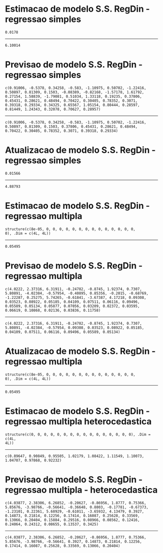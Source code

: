 # Estimacao de modelo S.S. RegDin - regressao simples

    0.0178

---

    6.10014

# Previsao de modelo S.S. RegDin - regressao simples

    c(0.91006, -0.5378, 0.34258, -0.583, -1.10975, 0.50702, -1.22416, 
    0.50897, 0.81309, 0.1503, -0.08389, -0.82168, -1.57178, 1.61792, 
    0.27154, 1.58839, -1.79081, 0.51034, 1.33118, 0.19235, 0.37806, 
    0.45431, 0.28621, 0.48494, 0.70422, 0.30405, 0.78352, 0.3071, 
    0.39318, 0.29334, 0.34325, 0.65567, 1.05154, 0.80444, 0.28597, 
    0.81449, 1.24343, 0.32078, 0.70627, 0.28957)

---

    c(0.91006, -0.5378, 0.34258, -0.583, -1.10975, 0.50702, -1.22416, 
    0.50897, 0.81309, 0.1503, 0.37806, 0.45431, 0.28621, 0.48494, 
    0.70422, 0.30405, 0.78352, 0.3071, 0.39318, 0.29334)

# Atualizacao de modelo S.S. RegDin - regressao simples

    0.01566

---

    4.88793

# Estimacao de modelo S.S. RegDin - regressao multipla

    structure(c(8e-05, 0, 0, 0, 0, 0, 0, 0, 0, 0, 0, 0, 0, 0, 0, 
    0), .Dim = c(4L, 4L))

---

    0.05495

# Previsao de modelo S.S. RegDin - regressao multipla

    c(4.0222, 2.37316, 6.31911, -0.24782, -0.8745, 1.92374, 0.7307, 
    5.80891, -4.02384, -0.57954, -0.40895, 0.85356, -0.2015, -0.68769, 
    -1.22287, 0.25275, 5.74265, -0.61841, -3.67387, 4.17218, 0.09308, 
    0.03523, 0.08922, 0.05185, 0.04109, 0.07511, 0.06116, 0.09496, 
    0.05589, 0.05134, 0.05877, 0.07056, 0.03209, 0.02372, 0.03595, 
    0.06619, 0.10868, 0.02136, 0.03836, 0.11758)

---

    c(4.0222, 2.37316, 6.31911, -0.24782, -0.8745, 1.92374, 0.7307, 
    5.80891, -4.02384, -0.57954, 0.09308, 0.03523, 0.08922, 0.05185, 
    0.04109, 0.07511, 0.06116, 0.09496, 0.05589, 0.05134)

# Atualizacao de modelo S.S. RegDin - regressao multipla

    structure(c(8e-05, 0, 0, 0, 0, 0, 0, 0, 0, 0, 0, 0, 0, 0, 0, 
    0), .Dim = c(4L, 4L))

---

    0.05495

# Estimacao de modelo S.S. RegDin - regressao multipla heterocedastica

    structure(c(0, 0, 0, 0, 0, 0, 0, 0, 0, 0, 0, 0, 0, 0, 0, 0), .Dim = c(4L, 
    4L))

---

    c(0.89647, 0.90849, 0.95505, 1.02179, 1.08422, 1.11549, 1.10073, 
    1.04707, 0.97868, 0.92232)

# Previsao de modelo S.S. RegDin - regressao multipla - heterocedastica

    c(4.03877, 2.38306, 6.26852, -0.20627, -0.86956, 1.8777, 0.75366, 
    5.85676, -3.98766, -0.56641, -0.36648, 0.8803, -0.17781, -0.67373, 
    -1.23101, 0.22361, 5.68929, -0.61011, -3.65932, 4.13479, 0.3927, 
    0.14873, 0.21814, 0.12256, 0.17414, 0.16087, 0.25628, 0.33569, 
    0.13066, 0.20404, 0.15884, 0.29516, 0.08966, 0.08562, 0.12416, 
    0.24064, 0.24312, 0.08655, 0.13537, 0.3425)

---

    c(4.03877, 2.38306, 6.26852, -0.20627, -0.86956, 1.8777, 0.75366, 
    5.85676, -3.98766, -0.56641, 0.3927, 0.14873, 0.21814, 0.12256, 
    0.17414, 0.16087, 0.25628, 0.33569, 0.13066, 0.20404)

